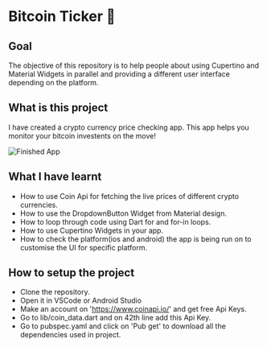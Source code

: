 # Bitcoin Ticker 🤑

## Goal

The objective of this repository is to help people about using Cupertino and Material Widgets in parallel and providing a different user interface depending on the platform.


## What is this project

I have created a crypto currency price checking app. This app helps you monitor your bitcoin investents on the move!

![Finished App](https://github.com/iArpitVerma/Bitcoin_Ticker/gif.gif)


## What I have learnt

- How to use Coin Api for fetching the live prices of different crypto currencies.
- How to use the DropdownButton Widget from Material design.
- How to loop through code using Dart for and for-in loops.
- How to use Cupertino Widgets in your app.
- How to check the platform(ios and android) the app is being run on to customise the UI for specific platform.


## How to setup the project

- Clone the repository.
- Open it in VSCode or Android Studio 
- Make an account on 'https://www.coinapi.io/' and get free Api Keys.
- Go to lib/coin_data.dart and on 42th line add this Api Key.
- Go to pubspec.yaml and click on 'Pub get' to download all the dependencies used in project.